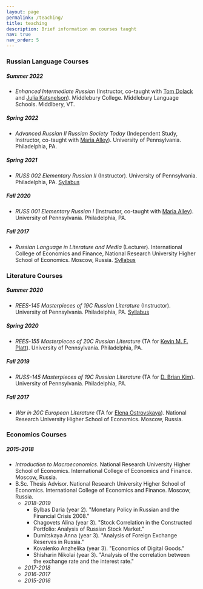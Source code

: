 ```yaml
---
layout: page
permalink: /teaching/
title: teaching
description: Brief information on courses taught
nav: true
nav_order: 5
---
```


### Russian Language Courses

##### Summer 2022
- *Enhanced Intermediate Russian* (Instructor, co-taught with [Tom Dolack](https://wheatoncollege.edu/academics/faculty-directory/dolack-thomas/) and [Julia Katsnelson](https://www.uvm.edu/cas/germanrussian/profiles/julia-katsnelson)). Middlebury College. Middlebury Language Schools. Middlbery, VT.

##### Spring 2022
- *Advanced Russian II Russian Society Today* (Independent Study, Instructor, co-taught with [Maria Alley](https://rees.sas.upenn.edu/people/maria-alley)). University of Pennsylvania. Philadelphia, PA.

##### Spring 2021
- *RUSS 002 Elementary Russian II* (Instructor). University of Pennsylvania. Philadelphia, PA.
[Syllabus](olyanechaeva.github.io/assets/pdf/RUSS002-syllabus.pdf)

##### Fall 2020
- *RUSS 001 Elementary Russian I* (Instructor, co-taught with [Maria Alley](https://rees.sas.upenn.edu/people/maria-alley)). University of Pennsylvania. Philadelphia, PA.

##### Fall 2017
- *Russian Language in Literature and Media* (Lecturer). International College of Economics and Finance, National Research University
Higher School of Economics. Moscow, Russia. [Syllabus](olyanechaeva.github.io/assets/pdf/rus_lang_literature_media.pdf)

### Literature Courses

##### Summer 2020
- *REES-145 Masterpieces of 19C Russian Literature* (Instructor). University of Pennsylvania. Philadelphia, PA.
[Syllabus](olyanechaeva.github.io/assets/pdf/REES%20145.pdf)

##### Spring 2020
- *REES-155 Masterpieces of 20C Russian Literature* (TA for [Kevin M. F. Platt](https://rees.sas.upenn.edu/people/kevin-mf-platt)). University of Pennsylvania. Philadelphia, PA.

##### Fall 2019
- *RUSS-145 Masterpieces of 19C Russian Literature* (TA for [D. Brian Kim](https://rees.sas.upenn.edu/people/d-brian-kim)). University of Pennsylvania. Philadelphia, PA.

##### Fall 2017
- *War in 20C European Literature* (TA for [Elena Ostrovskaya](https://www.hse.ru/en/org/persons/34803711)). National Research University Higher School of Economics. Moscow, Russia.

### Economics Courses

##### 2015-2018 
- *Introduction to Macroeconomics.* National Research University Higher School of Economics. International College of Economics and Finance. Moscow, Russia.
- B.Sc. Thesis Advisor. National Research University Higher School of Economics. International College of Economics and Finance. Moscow, Russia.
   - _2018-2019_
     - Bylbas Daria (year 2). "Monetary Policy in Russian and the Financial Crisis 2008."
     - Chagovets Alina (year 3). "Stock Correlation in the Constructed Portfolio: Analysis of Russian Stock Market."
     - Dumitskaya Anna (year 3). "Analysis of Foreign Exchange Reserves in Russia."
     - Kovalenko Anzhelika (year 3). "Economics of Digital Goods."
     - Shisharin Nikolai (year 3). "Analysis of the correlation between the exchange rate and the interest rate."
   - _2017-2018_
   - _2016-2017_
   - _2015-2016_
